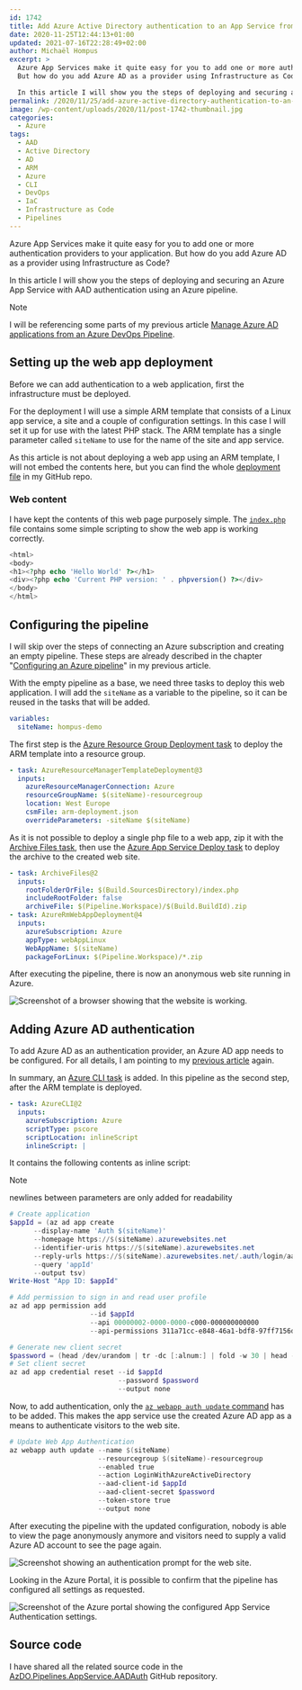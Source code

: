 ```yaml
---
id: 1742
title: Add Azure Active Directory authentication to an App Service from an Azure DevOps Pipeline
date: 2020-11-25T12:44:13+01:00
updated: 2021-07-16T22:28:49+02:00
author: Michaël Hompus
excerpt: >
  Azure App Services make it quite easy for you to add one or more authentication providers to your application.
  But how do you add Azure AD as a provider using Infrastructure as Code?

  In this article I will show you the steps of deploying and securing an Azure App Service with AAD authentication using an Azure pipeline.
permalink: /2020/11/25/add-azure-active-directory-authentication-to-an-app-service-from-an-azure-devops-pipeline/
image: /wp-content/uploads/2020/11/post-1742-thumbnail.jpg
categories:
  - Azure
tags:
  - AAD
  - Active Directory
  - AD
  - ARM
  - Azure
  - CLI
  - DevOps
  - IaC
  - Infrastructure as Code
  - Pipelines
---
```


Azure App Services make it quite easy for you to add one or more authentication providers to your application.
But how do you add Azure AD as a provider using Infrastructure as Code?

In this article I will show you the steps of deploying and securing an Azure App Service with AAD authentication using an Azure pipeline.

<!--more-->

> [!NOTE]
> I will be referencing some parts of my previous article
> [Manage Azure AD applications from an Azure DevOps Pipeline](/2020/11/11/manage-azure-ad-applications-from-an-azure-devops-pipeline).

## Setting up the web app deployment

Before we can add authentication to a web application, first the infrastructure must be deployed.

For the deployment I will use a simple ARM template that consists of a Linux app service,
a site and a couple of configuration settings.
In this case I will set it up for use with the latest PHP stack.
The ARM template has a single parameter called `siteName` to use for the name of the site and app service.

As this article is not about deploying a web app using an ARM template,
I will not embed the contents here, but you can find the whole
[deployment file](https://github.com/eNeRGy164/AzDO.Pipelines.AppService.AADAuth/blob/main/arm-deployment.json) in my GitHub repo.

### Web content

I have kept the contents of this web page purposely simple.
The [`index.php`](https://github.com/eNeRGy164/AzDO.Pipelines.AppService.AADAuth/blob/main/index.php) file contains some simple scripting to show the web app is working correctly.

```php title="index.php"
<html>
<body>
<h1><?php echo 'Hello World' ?></h1>
<div><?php echo 'Current PHP version: ' . phpversion() ?></div>
</body>
</html>
```

## Configuring the pipeline

I will skip over the steps of connecting an Azure subscription and creating an empty pipeline.
These steps are already described in the chapter "[Configuring an Azure pipeline](/2020/11/11/manage-azure-ad-applications-from-an-azure-devops-pipeline#configuring-an-azure-pipeline)" in my previous article.

With the empty pipeline as a base, we need three tasks to deploy this web application.
I will add the `siteName` as a variable to the pipeline, so it can be reused in the tasks that will be added.

```yaml title="azure-pipelines.yml"
variables:
  siteName: hompus-demo
```

The first step is the [Azure Resource Group Deployment task](https://learn.microsoft.com/azure/devops/pipelines/tasks/reference/azure-resource-group-deployment-v2) to deploy the ARM template into a resource group.

```yaml title="azure-pipelines.yml"
- task: AzureResourceManagerTemplateDeployment@3
  inputs:
    azureResourceManagerConnection: Azure
    resourceGroupName: $(siteName)-resourcegroup
    location: West Europe
    csmFile: arm-deployment.json
    overrideParameters: -siteName $(siteName)
```

As it is not possible to deploy a single php file to a web app,
zip it with the [Archive Files task](https://learn.microsoft.com/azure/devops/pipelines/tasks/reference/archive-files-v2),
then use the [Azure App Service Deploy task](https://learn.microsoft.com/zure/devops/pipelines/tasks/reference/azure-rm-web-app-deployment-v4)
to deploy the archive to the created web site.

```yaml title="azure-pipelines.yml"
- task: ArchiveFiles@2
  inputs:
    rootFolderOrFile: $(Build.SourcesDirectory)/index.php
    includeRootFolder: false
    archiveFile: $(Pipeline.Workspace)/$(Build.BuildId).zip
- task: AzureRmWebAppDeployment@4
  inputs:
    azureSubscription: Azure
    appType: webAppLinux
    WebAppName: $(siteName)
    packageForLinux: $(Pipeline.Workspace)/*.zip
```

After executing the pipeline, there is now an anonymous web site running in Azure.

![Screenshot of a browser showing that the website is working.](/wp-content/uploads/2020/11/azure_pipeline_hello_world.png "The website is working.")

## Adding Azure AD authentication

To add Azure AD as an authentication provider, an Azure AD app needs to be configured. For all details,
I am pointing to my [previous article](/2020/11/11/manage-azure-ad-applications-from-an-azure-devops-pipeline) again.

In summary, an [Azure CLI task](https://learn.microsoft.com/azure/devops/pipelines/tasks/reference/azure-cli-v2) is added.
In this pipeline as the second step, after the ARM template is deployed.

```yaml title="azure-pipelines.yml"
- task: AzureCLI@2
  inputs:
    azureSubscription: Azure
    scriptType: pscore
    scriptLocation: inlineScript
    inlineScript: |
```

It contains the following contents as inline script:

> [!NOTE]
> newlines between parameters are only added for readability

```powershell title="inlineScript" frame="code"
# Create application
$appId = (az ad app create
      --display-name 'Auth $(siteName)'
      --homepage https://$(siteName).azurewebsites.net
      --identifier-uris https://$(siteName).azurewebsites.net
      --reply-urls https://$(siteName).azurewebsites.net/.auth/login/aad/callback
      --query 'appId'
      --output tsv)
Write-Host "App ID: $appId"

# Add permission to sign in and read user profile
az ad app permission add
                    --id $appId
                    --api 00000002-0000-0000-c000-000000000000
                    --api-permissions 311a71cc-e848-46a1-bdf8-97ff7156d8e6=Scope

# Generate new client secret
$password = (head /dev/urandom | tr -dc [:alnum:] | fold -w 30 | head -n 1)
# Set client secret
az ad app credential reset --id $appId
                           --password $password
                           --output none
```

Now, to add authentication, only the [`az webapp auth update` command](https://learn.microsoft.com/cli/azure/webapp/auth#az_webapp_auth_update) has to be added.
This makes the app service use the created Azure AD app as a means to authenticate visitors to the web site.

```powershell title="inlineScript" frame="code"
# Update Web App Authentication
az webapp auth update --name $(siteName)
                      --resourcegroup $(siteName)-resourcegroup
                      --enabled true
                      --action LoginWithAzureActiveDirectory
                      --aad-client-id $appId
                      --aad-client-secret $password
                      --token-store true
                      --output none
```

After executing the pipeline with the updated configuration,
nobody is able to view the page anonymously anymore and visitors need to supply a valid Azure AD account to see the page again.

![Screenshot showing an authentication prompt for the web site.](/wp-content/uploads/2020/11/azure_pipeline_login.png "The Azure AD authentication prompt for the web site.")

Looking in the Azure Portal, it is possible to confirm that the pipeline has configured all settings as requested.

![Screenshot of the Azure portal showing the configured App Service Authentication settings.](/wp-content/uploads/2020/11/azure_pipeline_configured.png)

## Source code

I have shared all the related source code in the [AzDO.Pipelines.AppService.AADAuth](https://github.com/eNeRGy164/AzDO.Pipelines.AppService.AADAuth) GitHub repository.
